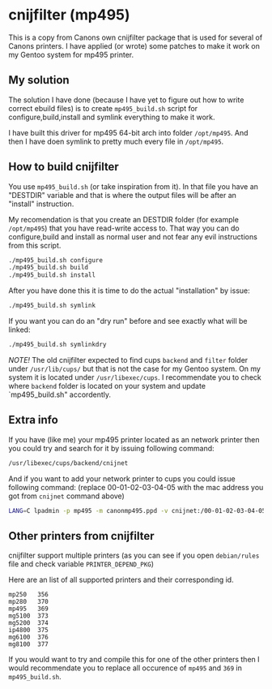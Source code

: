 # cnijfilter (mp495)

This is a copy from Canons own cnijfilter package that is used for several of Canons printers. I have applied (or wrote) some patches to make it work on my Gentoo system for mp495 printer.

## My solution

The solution I have done (because I have yet to figure out how to write correct ebuild files) is to create `mp495_build.sh` script for configure,build,install and symlink everything to make it work.

I have built this driver for mp495 64-bit arch into folder `/opt/mp495`. And then I have doen symlink to pretty much every file in `/opt/mp495`.

## How to build cnijfilter

You use `mp495_build.sh` (or take inspiration from it). In that file you have an "DESTDIR" variable and that is where the output files will be after an "install" instruction.

My recomendation is that you create an DESTDIR folder (for example `/opt/mp495`) that you have read-write access to. That way you can do configure,build and install as normal user and not fear any evil instructions from this script.

```bash
./mp495_build.sh configure
./mp495_build.sh build
./mp495_build.sh install
```

After you have done this it is time to do the actual "installation" by issue:

```bash
./mp495_build.sh symlink
```

If you want you can do an "dry run" before and see exactly what will be linked:

```bash
./mp495_build.sh symlinkdry
```

*NOTE!*
The old cnijfilter expected to find cups `backend` and `filter` folder under `/usr/lib/cups/` but that is not the case for my Gentoo system. On my system it is located under `/usr/libexec/cups`.
I recommendate you to check where `backend` folder is located on your system and update `mp495_build.sh" accordently.


## Extra info

If you have (like me) your mp495 printer located as an network printer then you could try and search for it by issuing following command:

```bash
/usr/libexec/cups/backend/cnijnet
```

And if you want to add your network printer to cups you could issue following command:
(replace 00-01-02-03-04-05 with the mac address you got from `cnijnet` command above)

```bash
LANG=C lpadmin -p mp495 -m canonmp495.ppd -v cnijnet:/00-01-02-03-04-05 -E
```

## Other printers from cnijfilter

cnijfilter support multiple printers (as you can see if you open `debian/rules` file and check variable `PRINTER_DEPEND_PKG`)

Here are an list of all supported printers and their corresponding id.

```
mp250   356
mp280   370
mp495   369
mg5100  373
mg5200  374
ip4800  375
mg6100  376
mg8100  377
```

If you would want to try and compile this for one of the other printers then I would recommendate you to replace all occurence of `mp495` and `369` in `mp495_build.sh`.